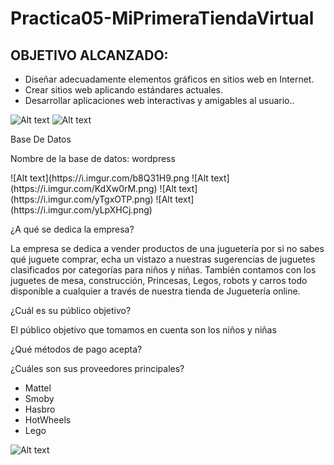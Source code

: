 # Practica05-MiPrimeraTiendaVirtual
<h2>OBJETIVO ALCANZADO:</h2>
 <ul>
  <li>Diseñar adecuadamente elementos gráficos en sitios web en Internet.</li>
  <li>Crear sitios web aplicando estándares actuales. </li>
  <li>Desarrollar aplicaciones web interactivas y amigables al usuario..</li>
 </ul>
 
 ![Alt text]()
 ![Alt text]()
 
 <p>Base De Datos</p>
 <p>Nombre de la base de datos: wordpress</p>
 ![Alt text](https://i.imgur.com/b8Q31H9.png
 ![Alt text](https://i.imgur.com/KdXw0rM.png)
 ![Alt text](https://i.imgur.com/yTgxOTP.png)
 ![Alt text](https://i.imgur.com/yLpXHCj.png)
 <p>¿A qué se dedica la empresa?</p>
 <p>La empresa se dedica a vender productos de una juguetería por si no sabes qué juguete comprar, echa un vistazo a nuestras sugerencias de juguetes clasificados por categorías para niños y niñas. También contamos con los juguetes de mesa, construcción, Princesas, Legos, robots y carros todo disponible a cualquier a través de nuestra tienda de Juguetería online.</p>
 <p>¿Cuál es su público objetivo? </p>
 <p>El público objetivo que tomamos en cuenta son los niños y niñas </p>
 <p>¿Qué métodos de pago acepta?</p>
 <p>¿Cuáles son sus proveedores principales? </p>
 <ul>
  <li>Mattel</li>
  <li> Smoby</li>
  <li> Hasbro</li>
  <li>HotWheels</li>
  <li>Lego </li>
 </ul>
 <p></p>
 <p></p>
 <p></p>
 <p></p>
 <p></p>
 <p></p>
 <p></p>
 <p></p>
 <p></p>
 <p></p>
 <p></p>
 <p></p>
 <p></p>
 <p></p>
 <p></p>
 <p></p>
 
 
 
![Alt text](https://i.imgur.com/9s5bab3.png)
